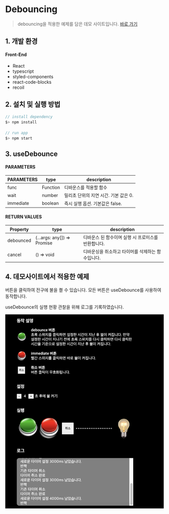 # Debouncing

> debouncing을 적용한 예제를 담은 데모 사이트입니다.
> [바로 가기](http://biblek-debouncing.netlify.app)

<h2>
    1. 개발 환경
</h2>

#### Front-End

- React
- typescript
- styled-components
- react-code-blocks
- recoil

<h2 id="installation">
    2. 설치 및 실행 방법
</h2>

```javascript
// install dependency
$> npm install

// run app
$> npm start
```

<h2>
    3. useDebounce
</h2>

#### PARAMETERS

| PARAMETERS | type     | description                           |
| ---------- | -------- | ------------------------------------- |
| func       | Function | 디바운스를 적용할 함수                |
| wait       | number   | 밀리초 단위의 지연 시간. 기본 값은 0. |
| immediate  | boolean  | 즉시 실행 옵션. 기본값은 false.       |

#### RETURN VALUES

| Property  | type                             | description                                         |
| --------- | -------------------------------- | --------------------------------------------------- |
| debounced | (...args: any[]) => Promise<any> | 디바운스 된 함수이며 실행 시 프로미스를 반환합니다. |
| cancel    | () => void                       | 디바운싱을 취소하고 타이머를 삭제하는 함수입니다.   |

<h2>
    4. 데모사이트에서 적용한 예제
</h2>
버튼을 클릭하여 전구에 불을 켤 수 있습니다.
모든 버튼은 useDebounce를 사용하여 동작합니다.

useDebounce의 실행 현황 관찰을 위해 로그를 기록하였습니다.

![데모사이트 미리보기](demoImage.png)
